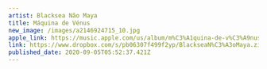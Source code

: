 ```yaml
---
artist: Blacksea Não Maya
title: Máquina de Vénus
new_image: /images/a2146924715_10.jpg
apple_link: https://music.apple.com/us/album/m%C3%A1quina-de-v%C3%A9nus/1528596770
link: https://www.dropbox.com/s/pb06307f499f2yp/BlackseaN%C3%A3oMaya.zip?dl=1
published_date: 2020-09-05T05:52:37.421Z
---
```

